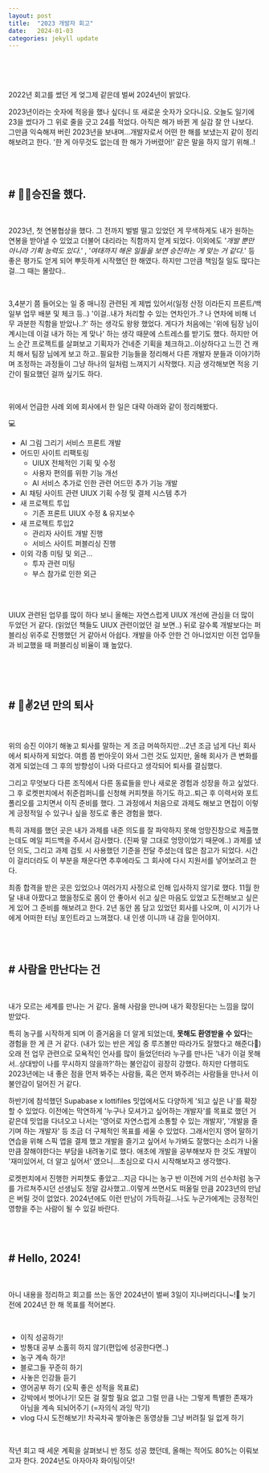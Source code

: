 ```yaml
---
layout: post
title:  "2023 개발자 회고"
date:   2024-01-03
categories: jekyll update
---
```


<br/>
<br/>
<br/>


2022년 회고를 썼던 게 엊그제 같은데 벌써 2024년이 밝았다. 

2023년이라는 숫자에 적응을 했나 싶더니 또 새로운 숫자가 오다니요. 오늘도 일기에 23을 썼다가 그 위로 줄을 긋고 24를 적었다. 아직은 해가 바뀐 게 실감 잘 안 나보다. 그만큼 익숙해져 버린 2023년을 보내며...개발자로서 어떤 한 해를 보냈는지 같이 정리해보려고 한다. '한 게 아무것도 없는데 한 해가 가버렸어!' 같은 말을 하지 않기 위해..!

<br/>
<br/>

## # 🙋‍♀️승진을 했다.

<br/>

  2023년, 첫 연봉협상을 했다. 그 전까지 벌벌 떨고 있었던 게 무색하게도 내가 원하는 연봉을 받아낼 수 있었고 더불어 대리라는 직함까지 얻게 되었다. 이외에도 _'개발 뿐만 아니라 기획 능력도 있다.'_ , _'여태까지 해온 일들을 보면 승진하는 게 맞는 거 같다._'  등 좋은 평가도 얻게 되어 뿌듯하게 시작했던 한 해였다. 하지만 그만큼 책임질 일도 많다는 걸..그 때는 몰랐다..

  <br/>

  3,4분기 쯤  들어오는 일 중 매니징 관련된 게 제법 있어서(일정 산정 이라든지 프론트/백 일부 업무 배분 및 체크 등..) '이걸..내가 처리할 수 있는 연차인가..? 나 연차에 비해 너무 과분한 직함을 받았나..?' 하는 생각도 왕왕 했었다. 게다가 처음에는 '위에 팀장 님이 계시는데 이걸 내가 하는 게 맞나' 하는 생각 때문에 스트레스를 받기도 했다. 하지만 어느 순간 프로젝트를 살펴보고 기획자가 건네준 기획을 체크하고..이상하다고 느낀 건 캐치 해서 팀장 님에게 보고 하고..필요한 기능들을 정리해서 다른 개발자 분들과 이야기하며 조정하는 과정들이 그냥 하나의 일처럼 느껴지기 시작했다. 지금 생각해보면 적응 기간이 필요했던 걸까 싶기도 하다. 
  
  <br/>
  
  위에서 언급한 사례 외에 회사에서 한 일은 대략 아래와 같이 정리해봤다. 

💻  
- AI 그림 그리기 서비스 프론트 개발
- 어드민 사이트 리팩토링
    - UIUX 전체적인 기획 및 수정
    - 사용자 편의를 위한 기능 개선
    - AI 서비스 추가로 인한 관련 어드민 추가 기능 개발
- AI 채팅 사이트 관련 UIUX 기획 수정 및 결제 시스템 추가
- 새 프로젝트 투입
    - 기존 프론트 UIUX 수정 & 유지보수
- 새 프로젝트 투입2
    - 관리자 사이트 개발 진행
    - 서비스 사이트 퍼블리싱 진행
- 이외 각종 미팅 및 외근...
    - 투자 관련 미팅
    - 부스 참가로 인한 외근

<br/>
<br/>

UIUX 관련된 업무를 많이 하다 보니 올해는 자연스럽게 UIUX 개선에 관심을 더 많이 두었던 거 같다. (읽었던 책들도 UIUX 관련이었던 걸 보면..) 뒤로 갈수록 개발보다는 퍼블리싱 위주로 진행했던 거 같아서 아쉽다. 개발을 아주 안한 건 아니었지만 이전 업무들과 비교했을 때 퍼블리싱 비율이 꽤 높았다.


<br/>
<br/>
<br/>

## # ✌️2년 만의 퇴사


<br/>


위의 승진 이야기 해놓고 퇴사를 말하는 게 조금 머쓱하지만...2년 조금 넘게 다닌 회사에서 퇴사하게 되었다. 여름 쯤 번아웃이 와서 그런 것도 있지만, 올해 회사가 큰 변화를 겪게 되었는데 그 후의 방향성이 나와 다르다고 생각되어 퇴사를 결심했다. 

그리고 무엇보다 다른 조직에서 다른 동료들을 만나 새로운 경험과 성장을 하고 싶었다. 그 후 로켓펀치에서 취준컴퍼니를 신청해 커피챗을 하기도 하고..퇴근 후 이력서와 포트폴리오를 고치면서 이직 준비를 했다. 그 과정에서 처음으로 과제도 해보고 면접이 이렇게 긍정적일 수 있구나 싶을 정도로 좋은 경험을 했다. 

특히 과제를 했던 곳은 내가 과제를 내준 의도를 잘 파악하지 못해 엉망진창으로 제출했는데도 메일 피드백을 주셔서 감사했다. (진짜 말 그대로 엉망이었기 때문에..) 과제를 냈던 의도, 그리고 과제 검토 시 사용했던 기준을 전달 주셨는데 많은 참고가 되었다. 시간이 걸리더라도 이 부분을 채운다면 추후에라도 그 회사에 다시 지원서를 넣어보려고 한다. 

최종 합격을 받은 곳은 있었으나 여러가지 사정으로 인해 입사하지 않기로 했다. 11월 한 달 내내 아팠다고 했을정도로 몸이 안 좋아서 쉬고 싶은 마음도 있었고 도전해보고 싶은 게 있어 그 준비를 해보려고 한다. 2년 동안 몸 담고 있었던 회사를 나오며, 이 시기가 나에게 어떠한 터닝 포인트라고 느껴졌다. 내 인생 이니까 내 감을 믿어야지.

<br/>
<br/>

## # 사람을 만난다는 건


<br/>

내가 모르는 세계를 만나는 거 같다. 올해 사람을 만나며 내가 확장된다는 느낌을 많이 받았다.

특히 농구를 시작하게 되며 이 즐거움을 더 알게 되었는데, **못해도 환영받을 수 있다**는 경험을 한 게 큰 거 같다. (내가 있는 반은 게임 중 루즈볼만 따라가도 잘했다고 해준다🤣) 오래 전 업무 관련으로 모욕적인 언사를 많이 들었던터라 누구를 만나든 '내가 이걸 못해서..상대방이 나를 무시하지 않을까?'하는 불안감이 굉장히 강했다. 하지만 다행히도 2023년에는 내 좋은 점을 먼저 봐주는 사람들, 혹은 먼저 봐주려는 사람들을 만나서 이 불안감이 덜어진 거 같다. 

하반기에 참석했던 Supabase x lottifiles 밋업에서도 다양하게 '되고 싶은 나'를 확장할 수 있었다. 이전에는 막연하게 
'누구나 모셔가고 싶어하는 개발자'를 목표로 했던 거 같은데 밋업을 다녀오고 나서는 '영어로 자연스럽게 소통할 수 있는 개발자', '개발을 즐기며 하는 개발자' 등 조금 더 구체적인 목표를 세울 수 있었다. 그래서인지 영어 말하기 연습을 위해 스픽 앱을 결제 했고 개발을 즐기고 싶어서 누가봐도 잘했다는 소리가 나올 만큼 잘해야한다는 부담을 내려놓기로 했다.
애초에 개발을 공부해보자 한 것도 개발이 '재미있어서, 더 알고 싶어서' 였으니...초심으로 다시 시작해보자고 생각했다. 

로켓펀치에서 진행한 커피챗도 좋았고...지금 다니는 농구 반 이전에 거의 선수처럼 농구를 가르쳐주시던 선생님도 정말 감사했고..이렇게 쓰면서도 떠올릴 만큼 2023년의 만남은 버릴 것이 없었다. 2024년에도 이런 만남이 가득하길...나도 누군가에게는 긍정적인 영향을 주는 사람이 될 수 있길 바란다. 


<br/>
<br/>

## # Hello, 2024!

<br/>


아니 내용을 정리하고 회고를 쓰는 동안 2024년이 벌써 3일이 지나버리다니~!🤣
늦기 전에 2024년 한 해 목표를 적어본다.

<br/>


- 이직 성공하기! 
- 방통대 공부 소홀히 하지 않기(편입에 성공한다면..)
- 농구 계속 하기! 
- 블로그들 꾸준히 하기 
- 사놓은 인강들 듣기
-  영어공부 하기 (오픽 좋은 성적을 목표로) 
- 강박에서 벗어나기! 모든 걸 잘할 필요 없고 그럴 만큼 나는 그렇게 특별한 존재가 아님을 계속 되뇌어주기 (=자의식 과잉 막기) 
- vlog 다시 도전해보기! 차곡차곡 쌓아놓은 동영상들 그냥 버려질 일 없게 하기

<br/>


작년 회고 때 세운 계획을 살펴보니 반 정도 성공 했던데, 올해는 적어도 80%는 이뤄보고자 한다. 2024년도 아자아자 화이팅이닷!




<br/>
<br/>
<br/>